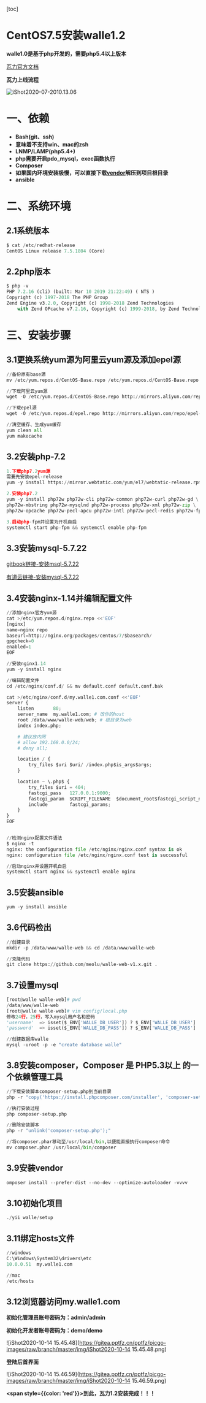 [toc]



# CentOS7.5安装walle1.2

**walle1.0是基于php开发的，需要php5.4以上版本**

[瓦力官方文档](http://www.walle-web.io/docs/1/installation.html)



**瓦力上线流程**

![iShot2020-07-2010.13.06](https://gitea.pptfz.cn/pptfz/picgo-images/raw/branch/master/img/iShot2020-07-2010.13.06.png)





# 一、依赖

- **Bash(git、ssh)**
- **意味着不支持win、mac的zsh**
- **LNMP/LAMP(php5.4+)**
- **php需要开启pdo_mysql，exec函数执行**
- **Composer**
- **如果国内环境安装极慢，可以直接下载[vendor](http://pan.baidu.com/s/1c0wiuyc)解压到项目根目录**
- **ansible**



# 二、系统环境

## 2.1系统版本

```python
$ cat /etc/redhat-release 
CentOS Linux release 7.5.1804 (Core) 
```



## 2.2php版本

```python
$ php -v
PHP 7.2.16 (cli) (built: Mar 10 2019 21:22:49) ( NTS )
Copyright (c) 1997-2018 The PHP Group
Zend Engine v3.2.0, Copyright (c) 1998-2018 Zend Technologies
    with Zend OPcache v7.2.16, Copyright (c) 1999-2018, by Zend Technologies
```





# 三、安装步骤

## 3.1更换系统yum源为阿里云yum源及添加epel源

```python
//备份原有base源
mv /etc/yum.repos.d/CentOS-Base.repo /etc/yum.repos.d/CentOS-Base.repo.backup

//下载阿里云yum源
wget -O /etc/yum.repos.d/CentOS-Base.repo http://mirrors.aliyun.com/repo/Centos-7.repo

//下载epel源
wget -O /etc/yum.repos.d/epel.repo http://mirrors.aliyun.com/repo/epel-7.repo

//清空缓存、生成yum缓存
yum clean all
yum makecache
```



## 3.2安装php-7.2

```python
1.下载php7.2yum源
需要先安装epel-release
yum -y install https://mirror.webtatic.com/yum/el7/webtatic-release.rpm

2.安装php7.2
yum -y install php72w php72w-cli php72w-common php72w-curl php72w-gd \
php72w-mbstring php72w-mysqlnd php72w-process php72w-xml php72w-zip \
php72w-opcache php72w-pecl-apcu php72w-intl php72w-pecl-redis php72w-fpm 

3.启动php-fpm并设置为开机自启
systemctl start php-fpm && systemctl enable php-fpm
```



## 3.3安装mysql-5.7.22

[gitbook链接-安装msql-5.7.22](https://gitbook.pptfz.top/db/mysql/mysql%E5%9F%BA%E7%A1%80/4.CentOS7.5%E4%BA%8C%E8%BF%9B%E5%88%B6%E5%AE%89%E8%A3%85MySQL-5.7.22.html)

[有道云链接-安装mysql-5.7.22](http://note.youdao.com/noteshare?id=797a38d0cd414fbd93dc6f4ab6f74ce3&sub=A4D89AF1BA6142F6B4A10620F4BB788D)



## 3.4安装nginx-1.14并编辑配置文件

```python
//添加nginx官方yum源
cat >/etc/yum.repos.d/nginx.repo <<'EOF'
[nginx]
name=nginx repo
baseurl=http://nginx.org/packages/centos/7/$basearch/
gpgcheck=0
enabled=1
EOF

//安装nginx1.14
yum -y install nginx

//编辑配置文件
cd /etc/nginx/conf.d/ && mv default.conf default.conf.bak

cat >/etc/nginx/conf.d/my.walle1.com.conf <<'EOF'
server {
    listen       80;
    server_name  my.walle1.com; # 改你的host
    root /data/www/walle-web/web; # 根目录为web
    index index.php;

    # 建议放内网
    # allow 192.168.0.0/24;
    # deny all;

    location / {
        try_files $uri $uri/ /index.php$is_args$args;
    }

    location ~ \.php$ {
        try_files $uri = 404;
        fastcgi_pass   127.0.0.1:9000;
        fastcgi_param  SCRIPT_FILENAME  $document_root$fastcgi_script_name;
        include        fastcgi_params;
    }
}
EOF


//检测nginx配置文件语法
$ nginx -t
nginx: the configuration file /etc/nginx/nginx.conf syntax is ok
nginx: configuration file /etc/nginx/nginx.conf test is successful

//启动nginx并设置开机自启
systemctl start nginx && systemctl enable nginx
```



## 3.5安装ansible

```python
yum -y install ansible
```



## 3.6代码检出

```python
//创建目录
mkdir -p /data/www/walle-web && cd /data/www/walle-web 

//克隆代码
git clone https://github.com/meolu/walle-web-v1.x.git .
```



## 3.7设置mysql

```python
[root@walle walle-web]# pwd
/data/www/walle-web
[root@walle walle-web]# vim config/local.php
修改24行，25行，写入mysql用户名和密码
'username'  => isset($_ENV['WALLE_DB_USER']) ? $_ENV['WALLE_DB_USER'] : 'root',
'password'  => isset($_ENV['WALLE_DB_PASS']) ? $_ENV['WALLE_DB_PASS'] : '123456',

//创建数据库walle
mysql -uroot -p -e "create database walle"
```



## 3.8安装composer，Composer 是 PHP5.3以上 的一个依赖管理工具

```python
//下载安装脚本composer-setup.php到当前目录
php -r "copy('https://install.phpcomposer.com/installer', 'composer-setup.php');"

//执行安装过程
php composer-setup.php

//删除安装脚本
php -r "unlink('composer-setup.php');"

//将composer.phar移动至/usr/local/bin,以便能直接执行composer命令
mv composer.phar /usr/local/bin/composer
```



## 3.9安装vendor

```python
omposer install --prefer-dist --no-dev --optimize-autoloader -vvvv
```



## 3.10初始化项目

```python
./yii walle/setup
```



## 3.11绑定hosts文件

```python
//windows
C:\Windows\System32\drivers\etc
10.0.0.51  my.walle1.com

//mac
/etc/hosts
```



## 3.12浏览器访问my.walle1.com

**初始化管理员账号密码为：admin/admin**

**初始化开发者账号密码为：demo/demo**

![iShot2020-10-14 15.45.48](https://gitea.pptfz.cn/pptfz/picgo-images/raw/branch/master/img/iShot2020-10-14 15.45.48.png)





**登陆后首界面**

![iShot2020-10-14 15.46.59](https://gitea.pptfz.cn/pptfz/picgo-images/raw/branch/master/img/iShot2020-10-14 15.46.59.png)



**<span style={{color: 'red'}}>到此，瓦力1.2安装完成！！！</span>**
